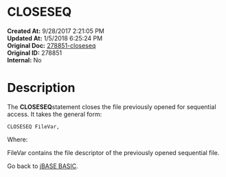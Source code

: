 # CLOSESEQ

**Created At:** 9/28/2017 2:21:05 PM  
**Updated At:** 1/5/2018 6:25:24 PM  
**Original Doc:** [278851-closeseq](https://docs.jbase.com/36868-jbase-basic/278851-closeseq)  
**Original ID:** 278851  
**Internal:** No  


# Description 

The **CLOSESEQ**statement closes the file previously opened for sequential access. It takes the general form:

```
CLOSESEQ FileVar,
```

Where:

FileVar contains the file descriptor of the previously opened sequential file.



Go back to [jBASE BASIC](./../jbase-basic-programmers-reference-guide).
